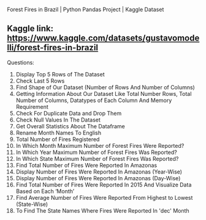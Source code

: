 Forest Fires in Brazil | Python Pandas Project | Kaggle Dataset
## Kaggle link: https://www.kaggle.com/datasets/gustavomodelli/forest-fires-in-brazil

Questions:
1. Display Top 5 Rows of The Dataset
2. Check Last 5 Rows
3. Find Shape of Our Dataset (Number of Rows And Number of Columns)
4. Getting Information About Our Dataset Like Total Number Rows, Total Number of Columns, Datatypes of Each Column And Memory Requirement
5. Check For Duplicate Data and Drop Them
6. Check Null Values In The Dataset
7. Get Overall Statistics About The Dataframe
8. Rename Month Names To English
9. Total Number of Fires Registered
10. In Which Month Maximum Number of Forest Fires Were Reported?
11. In Which Year Maximum Number of Forest Fires Was Reported?
12. In Which State Maximum Number of Forest Fires Was Reported?
13. Find Total Number of Fires Were Reported In Amazonas
14. Display Number of Fires Were Reported In Amazonas (Year-Wise)
15. Display Number of Fires Were Reported In Amazonas (Day-Wise)
16. Find Total Number of Fires  Were Reported In 2015 And Visualize Data Based on Each ‘Month’
17. Find Average Number of Fires Were Reported From Highest to Lowest (State-Wise)
18.  To Find The State Names Where Fires Were Reported In 'dec' Month
